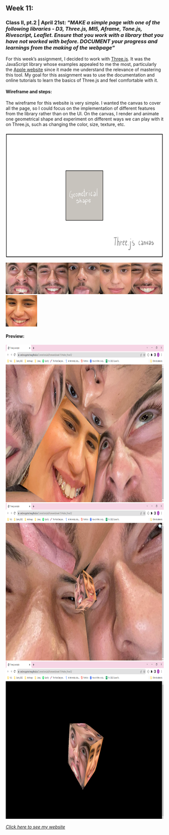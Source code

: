 ## Week 11:

### Class II, pt.2 | April 21st: _"MAKE a simple page with one of the following libraries - D3, Three.js, Ml5, Aframe, Tone.js, Rivescript, Leaflet. Ensure that you work with a library that you have not worked with before. DOCUMENT your progress and learnings from the making of the webpage"_

For this week’s assignment, I decided to work with [Three.js](https://threejs.org/). It was the JavaScript library whose examples appealed to me the most, particularly the [Apple website](https://www.apple.com/in/iphone-13/) since it made me understand the relevance of mastering this tool. My goal for this assignment was to use the documentation and online tutorials to learn the basics of Three.js and feel comfortable with it.

#### Wireframe and steps:

The wireframe for this website is very simple. I wanted the canvas to cover all the page, so I could focus on the implementation of different features from the library rather than on the UI. On the canvas, I render and animate one geometrical shape and experiment on different ways we can play with it on Three.js, such as changing the color, size, texture, etc.

<img src="wireframe.png" height ="400" />

<img src="1.jpeg" height ="100" /><img src="2.jpg" height ="100" /><img src="3.jpg" height ="100" /><img src="4.jpg" height ="100" /><img src="5.jpg" height ="100" /><img src="6.jpg" height ="100" />


#### Preview: 

<img src="test1.png" height ="500" />

<img src="test2.png" height ="500" />

<img src="test3.png" height ="500" />

[_Click here to see my website_](https://andresugartechea.github.io/ConnectionsLab/homework/week11/Andres_threeJS/)



